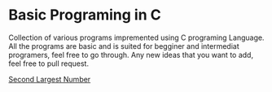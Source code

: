 # Basic Programing in C
Collection of various programs impremented using C programing Language. All the programs are basic and is suited for begginer and intermediat programers, feel free to go through.
Any new ideas that you want to add, feel free to pull request.

[Second Largest Number](home.c)
